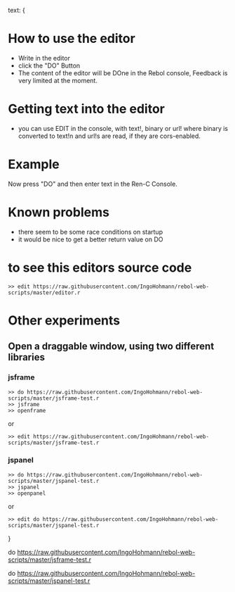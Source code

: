 text: {
# How to use the editor

* Write in the editor
* click the "DO" Button
* The content of the editor will be DOne in the Rebol console, Feedback is very limited at the moment.

# Getting text into the editor

* you can use EDIT in the console, with text!, binary or url! where binary is converted to text!n and url!s are read, if they are cors-enabled.

# Example

Now press "DO" and then enter text<RETURN> in the Ren-C Console.

# Known problems

* there seem to be some race conditions on startup
* it would be nice to get a better return value on DO

# to see this editors source code
    >> edit https://raw.githubusercontent.com/IngoHohmann/rebol-web-scripts/master/editor.r

# Other experiments
## Open a draggable window, using two different libraries
### jsframe

    >> do https://raw.githubusercontent.com/IngoHohmann/rebol-web-scripts/master/jsframe-test.r
    >> jsframe
    >> openframe

or 

    >> edit https://raw.githubusercontent.com/IngoHohmann/rebol-web-scripts/master/jsframe-test.r
    
### jspanel

    >> do https://raw.githubusercontent.com/IngoHohmann/rebol-web-scripts/master/jspanel-test.r
    >> jspanel
    >> openpanel

or

    >> edit do https://raw.githubusercontent.com/IngoHohmann/rebol-web-scripts/master/jspanel-test.r
}

do https://raw.githubusercontent.com/IngoHohmann/rebol-web-scripts/master/jsframe-test.r

do https://raw.githubusercontent.com/IngoHohmann/rebol-web-scripts/master/jspanel-test.r
